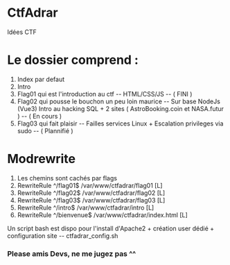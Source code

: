 # CtfAdrar
Idées CTF

# Le dossier comprend :
  1. Index par defaut
  2. Intro
  3. Flag01 qui est l'introduction au ctf -- HTML/CSS/JS -- ( FINI )
  4. Flag02 qui pousse le bouchon un peu loin maurice -- Sur base NodeJs (Vue3) Intro au hacking SQL + 2 sites ( AstroBooking.coin et NASA.futur ) -- ( En cours )
  5. Flag03 qui fait plaisir -- Failles services Linux + Escalation privileges via sudo -- ( Plannifié )

# Modrewrite
  1. Les chemins sont cachés par flags
  2. RewriteRule ^/flag01$ /var/www/ctfadrar/flag01 [L]
  3. RewriteRule ^/flag02$ /var/www/ctfadrar/flag02 [L]
  4. RewriteRule ^/flag03$ /var/www/ctfadrar/flag03 [L]
  5. RewriteRule ^/intro$ /var/www/ctfadrar/intro [L]
  6. RewriteRule ^/bienvenue$ /var/www/ctfadrar/index.html [L]

  Un script bash est dispo pour l'install d'Apache2 + création user dédié + configuration site -- ctfadrar_config.sh

### Please amis Devs, ne me jugez pas ^^
